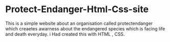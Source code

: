# Protect-Endanger-Html-Css-site
This is a simple website about an organisation called protectendanger which creaetes awarness about the endangered species which is facing life and death everyday.
i Had created this with HTML , CSS.
